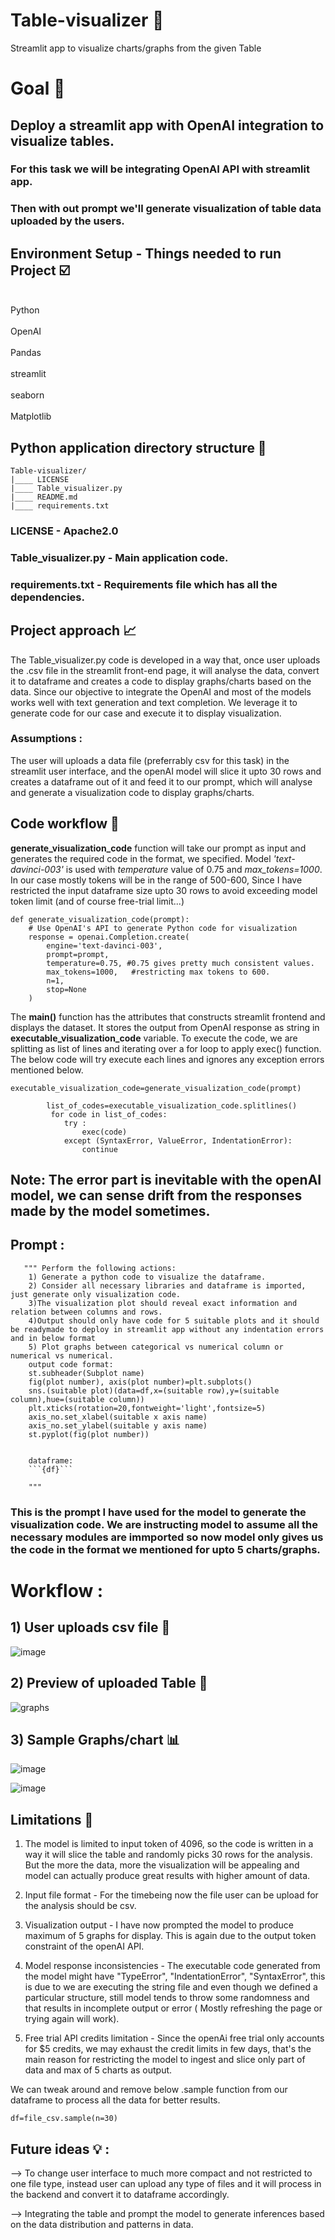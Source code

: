 # Table-visualizer 📑
Streamlit app to visualize charts/graphs from the given Table
# Goal 🥅
## Deploy a streamlit app with OpenAI integration to visualize tables.
### For this task we will be integrating OpenAI API with streamlit app.
### Then with out prompt we'll generate visualization of table data uploaded by the users.

## Environment Setup - Things needed to run Project ☑️
<br> Python </br> 
<br> OpenAI </br>
<br> Pandas </br>
<br> streamlit </br>
<br> seaborn </br>
<br> Matplotlib </br>

## Python application directory structure 📁
```
Table-visualizer/
|____ LICENSE
|____ Table_visualizer.py
|____ README.md
|____ requirements.txt

```

### LICENSE - Apache2.0
### Table_visualizer.py - Main application code.
### requirements.txt - Requirements file which has all the dependencies.


## Project approach 📈

The Table_visualizer.py code is developed in a way that, once user uploads the .csv file in the streamlit front-end page, it will analyse
the data, convert it to dataframe and creates a code to display graphs/charts based on the data. Since our objective to integrate the OpenAI and most of the models works well with text generation and text completion. We leverage it to generate code for our case and execute it to display visualization.


### Assumptions :

The user will uploads a data file (preferrably csv for this task) in the streamlit user interface, and the openAI model will slice it upto 30 rows and creates a dataframe out of it and feed it to our prompt, which will analyse and generate a visualization code to display graphs/charts. 


## Code workflow 🧮

**generate_visualization_code** function will take our prompt as input and generates the required code in the format, we specified.
Model _'text-davinci-003'_ is used with _temperature_ value of 0.75 and _max_tokens=1000_. In our case mostly tokens will be in the range of 500-600, Since I
have restricted the input dataframe size upto 30 rows to avoid exceeding model token limit (and of course free-trial limit...)
```
def generate_visualization_code(prompt):
    # Use OpenAI's API to generate Python code for visualization
    response = openai.Completion.create(
        engine='text-davinci-003', 
        prompt=prompt,
        temperature=0.75, #0.75 gives pretty much consistent values.
        max_tokens=1000,   #restricting max tokens to 600.
        n=1,
        stop=None
    )
```
The **main()** function has the attributes that constructs streamlit frontend and displays the dataset. It stores the output from OpenAI response as string in 
**executable_visualization_code** variable. To execute the code, we are splitting as list of lines and iterating over a for loop to apply exec() function. 
The below code will try execute each lines and ignores any exception errors mentioned below.

```
executable_visualization_code=generate_visualization_code(prompt)

        list_of_codes=executable_visualization_code.splitlines()
         for code in list_of_codes:
            try :
                exec(code)
            except (SyntaxError, ValueError, IndentationError):
                continue 
```
## Note: The error part is inevitable with the openAI model, we can sense drift from the responses made by the model sometimes.


## Prompt :
       """ Perform the following actions:
        1) Generate a python code to visualize the dataframe.
        2) Consider all necessary libraries and dataframe is imported, just generate only visualization code.
        3)The visualization plot should reveal exact information and relation between columns and rows.
        4)Output should only have code for 5 suitable plots and it should be readymade to deploy in streamlit app without any indentation errors and in below format
        5) Plot graphs between categorical vs numerical column or numerical vs numerical. 
        output code format:
        st.subheader(Subplot name)
        fig(plot number), axis(plot number)=plt.subplots()
        sns.(suitable plot)(data=df,x=(suitable row),y=(suitable column),hue=(suitable column))
        plt.xticks(rotation=20,fontweight='light',fontsize=5)
        axis_no.set_xlabel(suitable x axis name)
        axis_no.set_ylabel(suitable y axis name)
        st.pyplot(fig(plot number))


        dataframe:
        ```{df}```

        """

### This is the prompt I have used for the model to generate the visualization code. We are instructing model to assume all the necessary modules are immported so now model only gives us the code in the format we mentioned for upto 5 charts/graphs.


# Workflow :
## 1) User uploads csv file 📂

![image](https://github.com/Mogith-P-N/Table-visualizer/assets/113936190/c11e109d-872d-4f15-b743-a1fcd1c2bbf6)

## 2) Preview of uploaded Table 📇

![graphs](https://github.com/Mogith-P-N/Table-visualizer/assets/113936190/7951863f-4dba-4b01-a023-d53426873153)


## 3) Sample Graphs/chart 📊

![image](https://github.com/Mogith-P-N/Table-visualizer/assets/113936190/a1b9c56e-53a2-4ecd-84b3-2fcbb720d472)

![image](https://github.com/Mogith-P-N/Table-visualizer/assets/113936190/723da5bf-c236-489f-8821-07be619555d4)




## Limitations 🚪

1) The model is limited to input token of 4096, so the code is written in a way it will slice the table and randomly picks 30 rows for the analysis. But the more the data, more the visualization will be appealing and model can actually produce great results with higher amount of data.

2) Input file format - For the timebeing now the file user can be upload for the analysis should be csv.

3) Visualization output - I have now prompted the model to produce maximum of 5 graphs for display. This is again due to the output token constraint of the openAI API.

4) Model response inconsistencies - The executable code generated from the model might have "TypeError", "IndentationError", "SyntaxError", this is due to we are executing the string file and even though we defined a particular structure, still model tends to throw some randomness and that results in incomplete output or error ( Mostly refreshing the page or trying again will work).

5) Free trial API credits limitation - Since the openAi free trial only accounts for $5 credits, we may exhaust the credit limits in few days, that's the main reason for restricting the model to ingest and slice only part of data and max of 5 charts as output.

We can tweak around and remove below .sample function from our dataframe to process all the data for better results. 

```
df=file_csv.sample(n=30)
```


## Future ideas 💡 :

--> To change user interface to much more compact and not restricted to one file type, instead user can upload any type of files and it will process in the backend and convert it to dataframe accordingly. 

--> Integrating the table and prompt the model to generate inferences based on the data distribution and patterns in data.




